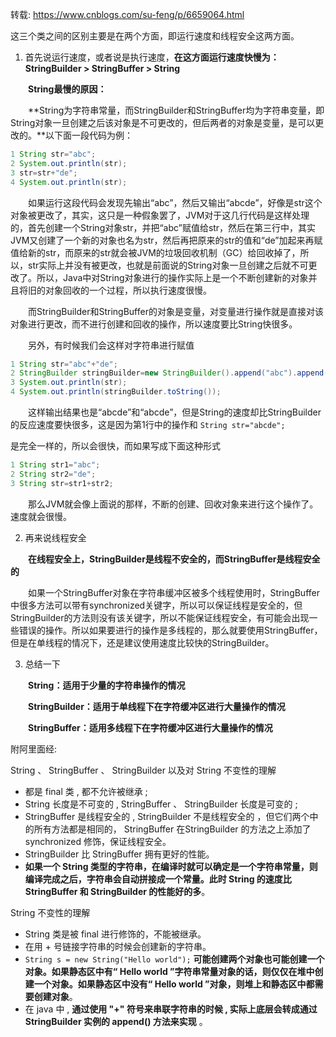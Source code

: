 转载: <https://www.cnblogs.com/su-feng/p/6659064.html>

这三个类之间的区别主要是在两个方面，即运行速度和线程安全这两方面。

1. 首先说运行速度，或者说是执行速度，**在这方面运行速度快慢为：StringBuilder > StringBuffer > String**

　　**String最慢的原因：**

　　**String为字符串常量，而StringBuilder和StringBuffer均为字符串变量，即String对象一旦创建之后该对象是不可更改的，但后两者的对象是变量，是可以更改的。**以下面一段代码为例：

```java
1 String str="abc";
2 System.out.println(str);
3 str=str+"de";
4 System.out.println(str);
```

　　如果运行这段代码会发现先输出“abc”，然后又输出“abcde”，好像是str这个对象被更改了，其实，这只是一种假象罢了，JVM对于这几行代码是这样处理的，首先创建一个String对象str，并把“abc”赋值给str，然后在第三行中，其实JVM又创建了一个新的对象也名为str，然后再把原来的str的值和“de”加起来再赋值给新的str，而原来的str就会被JVM的垃圾回收机制（GC）给回收掉了，所以，str实际上并没有被更改，也就是前面说的String对象一旦创建之后就不可更改了。所以，Java中对String对象进行的操作实际上是一个不断创建新的对象并且将旧的对象回收的一个过程，所以执行速度很慢。

　　而StringBuilder和StringBuffer的对象是变量，对变量进行操作就是直接对该对象进行更改，而不进行创建和回收的操作，所以速度要比String快很多。

　　另外，有时候我们会这样对字符串进行赋值

```java
1 String str="abc"+"de";
2 StringBuilder stringBuilder=new StringBuilder().append("abc").append("de");
3 System.out.println(str);
4 System.out.println(stringBuilder.toString());
```

　　这样输出结果也是“abcde”和“abcde”，但是String的速度却比StringBuilder的反应速度要快很多，这是因为第1行中的操作和 `String str="abcde";`

是完全一样的，所以会很快，而如果写成下面这种形式

```java
1 String str1="abc";
2 String str2="de";
3 String str=str1+str2;
```

　　那么JVM就会像上面说的那样，不断的创建、回收对象来进行这个操作了。速度就会很慢。

2. 再来说线程安全

　　**在线程安全上，StringBuilder是线程不安全的，而StringBuffer是线程安全的**

　　如果一个StringBuffer对象在字符串缓冲区被多个线程使用时，StringBuffer中很多方法可以带有synchronized关键字，所以可以保证线程是安全的，但StringBuilder的方法则没有该关键字，所以不能保证线程安全，有可能会出现一些错误的操作。所以如果要进行的操作是多线程的，那么就要使用StringBuffer，但是在单线程的情况下，还是建议使用速度比较快的StringBuilder。

3. 总结一下

　　**String：适用于少量的字符串操作的情况**

　　**StringBuilder：适用于单线程下在字符缓冲区进行大量操作的情况**

　　**StringBuffer：适用多线程下在字符缓冲区进行大量操作的情况**

附阿里面经: 

String 、 StringBuffer 、 StringBuilder 以及对 String 不变性的理解

* 都是 final 类 , 都不允许被继承 ;
* String 长度是不可变的 , StringBuffer 、 StringBuilder 长度是可变的 ;
* StringBuffer 是线程安全的 , StringBuilder 不是线程安全的 ，但它们两个中的所有方法都是相同的， StringBuffer 在StringBuilder 的方法之上添加了 synchronized 修饰，保证线程安全。
* StringBuilder 比 StringBuffer 拥有更好的性能。
* **如果一个 String 类型的字符串，在编译时就可以确定是一个字符串常量，则编译完成之后，字符串会自动拼接成一个常量。此时 String 的速度比 StringBuffer 和 StringBuilder 的性能好的多**。

String 不变性的理解

* String 类是被 final 进行修饰的，不能被继承。
* 在用 + 号链接字符串的时候会创建新的字符串。
* `String s = new String("Hello world");` **可能创建两个对象也可能创建一个对象。如果静态区中有“ Hello world ”字符串常量对象的话，则仅仅在堆中创建一个对象。如果静态区中没有“ Hello world ”对象，则堆上和静态区中都需要创建对象**。
* 在 java 中 , **通过使用 "+" 符号来串联字符串的时候 , 实际上底层会转成通过 StringBuilder 实例的 append() 方法来实现** 。



